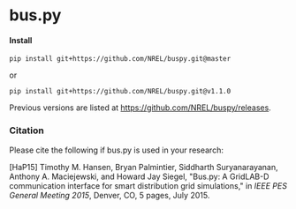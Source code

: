 bus.py
=============================

#### Install

`pip install git+https://github.com/NREL/buspy.git@master`

or

`pip install git+https://github.com/NREL/buspy.git@v1.1.0`

Previous versions are listed at https://github.com/NREL/buspy/releases.

### Citation

Please cite the following if bus.py is used in your research:

[HaP15] Timothy M. Hansen, Bryan Palmintier, Siddharth Suryanarayanan, Anthony A. Maciejewski, and Howard Jay Siegel, "Bus.py: A GridLAB-D communication interface for smart distribution grid simulations," in *IEEE PES General Meeting 2015*, Denver, CO, 5 pages, July 2015.
